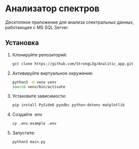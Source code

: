# Анализатор спектров

Десктопное приложение для анализа спектральных данных, работающее с MS SQL Server.

## Установка

1. Клонируйте репозиторий:
   ```bash
   git clone https://github.com/StrongL3g/Analitic_app.git


2. Активируйте виртуальное окружение:
	```bash
	python3 -m venv venv
	source venv/bin/activate	

3. Установите зависимости:
	```bash
	pip install PySide6 pyodbc python-dotenv matplotlib


4. Создайте .env
	```bash
	cp .env.example .env

5. Запустите:
	```bash
	python3 main.py



